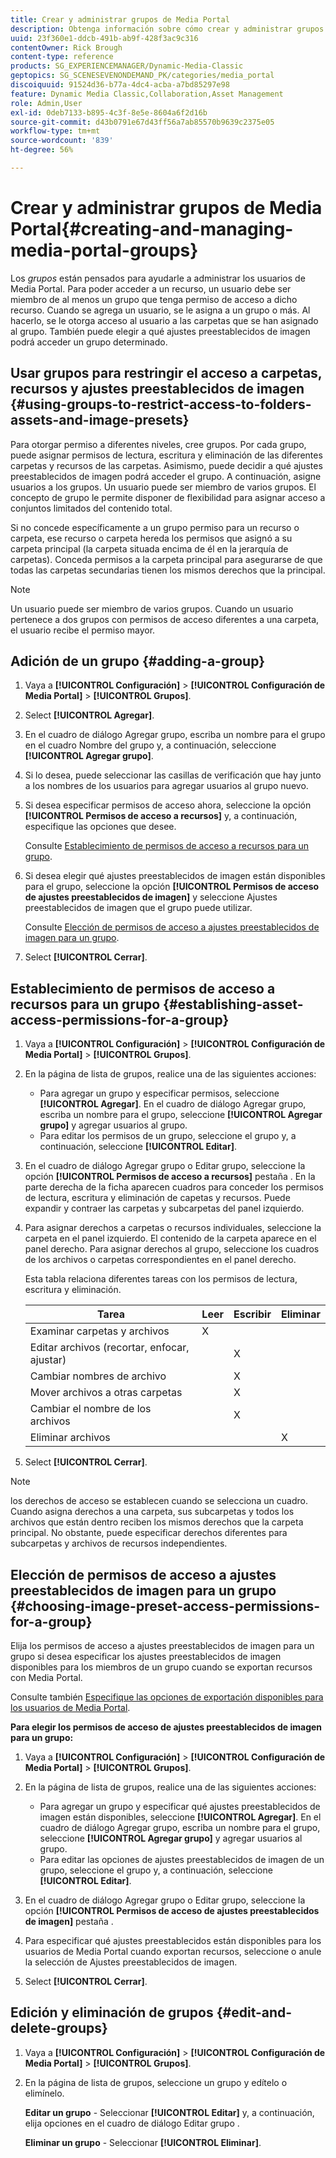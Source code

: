 ```yaml
---
title: Crear y administrar grupos de Media Portal
description: Obtenga información sobre cómo crear y administrar grupos de Media Portal en Adobe Dynamic Media Classic.
uuid: 23f360e1-ddcb-491b-ab9f-428f3ac9c316
contentOwner: Rick Brough
content-type: reference
products: SG_EXPERIENCEMANAGER/Dynamic-Media-Classic
geptopics: SG_SCENESEVENONDEMAND_PK/categories/media_portal
discoiquuid: 91524d36-b77a-4dc4-acba-a7bd85297e98
feature: Dynamic Media Classic,Collaboration,Asset Management
role: Admin,User
exl-id: 0deb7133-b895-4c3f-8e5e-8604a6f2d16b
source-git-commit: d43b0791e67d43ff56a7ab85570b9639c2375e05
workflow-type: tm+mt
source-wordcount: '839'
ht-degree: 56%

---
```


# Crear y administrar grupos de Media Portal{#creating-and-managing-media-portal-groups}

Los *grupos* están pensados para ayudarle a administrar los usuarios de Media Portal. Para poder acceder a un recurso, un usuario debe ser miembro de al menos un grupo que tenga permiso de acceso a dicho recurso. Cuando se agrega un usuario, se le asigna a un grupo o más. Al hacerlo, se le otorga acceso al usuario a las carpetas que se han asignado al grupo. También puede elegir a qué ajustes preestablecidos de imagen podrá acceder un grupo determinado.

## Usar grupos para restringir el acceso a carpetas, recursos y ajustes preestablecidos de imagen {#using-groups-to-restrict-access-to-folders-assets-and-image-presets}

Para otorgar permiso a diferentes niveles, cree grupos. Por cada grupo, puede asignar permisos de lectura, escritura y eliminación de las diferentes carpetas y recursos de las carpetas. Asimismo, puede decidir a qué ajustes preestablecidos de imagen podrá acceder el grupo. A continuación, asigne usuarios a los grupos. Un usuario puede ser miembro de varios grupos. El concepto de grupo le permite disponer de flexibilidad para asignar acceso a conjuntos limitados del contenido total.

Si no concede específicamente a un grupo permiso para un recurso o carpeta, ese recurso o carpeta hereda los permisos que asignó a su carpeta principal (la carpeta situada encima de él en la jerarquía de carpetas). Conceda permisos a la carpeta principal para asegurarse de que todas las carpetas secundarias tienen los mismos derechos que la principal.

>[!NOTE]
>
>Un usuario puede ser miembro de varios grupos. Cuando un usuario pertenece a dos grupos con permisos de acceso diferentes a una carpeta, el usuario recibe el permiso mayor. 

## Adición de un grupo {#adding-a-group}

1. Vaya a **[!UICONTROL Configuración]** > **[!UICONTROL Configuración de Media Portal]** > **[!UICONTROL Grupos]**.
1. Select **[!UICONTROL Agregar]**.
1. En el cuadro de diálogo Agregar grupo, escriba un nombre para el grupo en el cuadro Nombre del grupo y, a continuación, seleccione **[!UICONTROL Agregar grupo]**.
1. Si lo desea, puede seleccionar las casillas de verificación que hay junto a los nombres de los usuarios para agregar usuarios al grupo nuevo.
1. Si desea especificar permisos de acceso ahora, seleccione la opción **[!UICONTROL Permisos de acceso a recursos]** y, a continuación, especifique las opciones que desee.

   Consulte [Establecimiento de permisos de acceso a recursos para un grupo](creating-media-portal-groups.md#establishing_asset_access_permissions_for_a_group).

1. Si desea elegir qué ajustes preestablecidos de imagen están disponibles para el grupo, seleccione la opción **[!UICONTROL Permisos de acceso de ajustes preestablecidos de imagen]** y seleccione Ajustes preestablecidos de imagen que el grupo puede utilizar.

   Consulte [Elección de permisos de acceso a ajustes preestablecidos de imagen para un grupo](creating-media-portal-groups.md#choosing_image_preset_access_permissions_for_a_group).

1. Select **[!UICONTROL Cerrar]**.

## Establecimiento de permisos de acceso a recursos para un grupo {#establishing-asset-access-permissions-for-a-group}

1. Vaya a **[!UICONTROL Configuración]** > **[!UICONTROL Configuración de Media Portal]** > **[!UICONTROL Grupos]**.
1. En la página de lista de grupos, realice una de las siguientes acciones:

   * Para agregar un grupo y especificar permisos, seleccione **[!UICONTROL Agregar]**. En el cuadro de diálogo Agregar grupo, escriba un nombre para el grupo, seleccione **[!UICONTROL Agregar grupo]** y agregar usuarios al grupo.
   * Para editar los permisos de un grupo, seleccione el grupo y, a continuación, seleccione **[!UICONTROL Editar]**.

1. En el cuadro de diálogo Agregar grupo o Editar grupo, seleccione la opción **[!UICONTROL Permisos de acceso a recursos]** pestaña . En la parte derecha de la ficha aparecen cuadros para conceder los permisos de lectura, escritura y eliminación de capetas y recursos. Puede expandir y contraer las carpetas y subcarpetas del panel izquierdo.
1. Para asignar derechos a carpetas o recursos individuales, seleccione la carpeta en el panel izquierdo. El contenido de la carpeta aparece en el panel derecho. Para asignar derechos al grupo, seleccione los cuadros de los archivos o carpetas correspondientes en el panel derecho.

   Esta tabla relaciona diferentes tareas con los permisos de lectura, escritura y eliminación.

   | Tarea | Leer | Escribir | Eliminar |
   | --- | --- | --- | --- |
   | Examinar carpetas y archivos | X |  |  |
   | Editar archivos (recortar, enfocar, ajustar)  |  | X |  |
   | Cambiar nombres de archivo |  | X |  |
   | Mover archivos a otras carpetas |  | X |  |
   | Cambiar el nombre de los archivos |  | X |  |
   | Eliminar archivos |  |  | X |

1. Select **[!UICONTROL Cerrar]**.

>[!NOTE]
>
>los derechos de acceso se establecen cuando se selecciona un cuadro. Cuando asigna derechos a una carpeta, sus subcarpetas y todos los archivos que están dentro reciben los mismos derechos que la carpeta principal. No obstante, puede especificar derechos diferentes para subcarpetas y archivos de recursos independientes.

## Elección de permisos de acceso a ajustes preestablecidos de imagen para un grupo {#choosing-image-preset-access-permissions-for-a-group}

Elija los permisos de acceso a ajustes preestablecidos de imagen para un grupo si desea especificar los ajustes preestablecidos de imagen disponibles para los miembros de un grupo cuando se exportan recursos con Media Portal.

Consulte también [Especifique las opciones de exportación disponibles para los usuarios de Media Portal](specifying-export-options-available-media.md#specifying_export_options_available_to_media_portal_users).

**Para elegir los permisos de acceso de ajustes preestablecidos de imagen para un grupo:**

1. Vaya a **[!UICONTROL Configuración]** > **[!UICONTROL Configuración de Media Portal]** > **[!UICONTROL Grupos]**.
1. En la página de lista de grupos, realice una de las siguientes acciones:

   * Para agregar un grupo y especificar qué ajustes preestablecidos de imagen están disponibles, seleccione **[!UICONTROL Agregar]**. En el cuadro de diálogo Agregar grupo, escriba un nombre para el grupo, seleccione **[!UICONTROL Agregar grupo]** y agregar usuarios al grupo.
   * Para editar las opciones de ajustes preestablecidos de imagen de un grupo, seleccione el grupo y, a continuación, seleccione **[!UICONTROL Editar]**.

1. En el cuadro de diálogo Agregar grupo o Editar grupo, seleccione la opción **[!UICONTROL Permisos de acceso de ajustes preestablecidos de imagen]** pestaña .
1. Para especificar qué ajustes preestablecidos están disponibles para los usuarios de Media Portal cuando exportan recursos, seleccione o anule la selección de Ajustes preestablecidos de imagen.
1. Select **[!UICONTROL Cerrar]**.

## Edición y eliminación de grupos {#edit-and-delete-groups}

1. Vaya a **[!UICONTROL Configuración]** > **[!UICONTROL Configuración de Media Portal]** > **[!UICONTROL Grupos]**.
1. En la página de lista de grupos, seleccione un grupo y edítelo o elimínelo.

   **Editar un grupo** - Seleccionar **[!UICONTROL Editar]** y, a continuación, elija opciones en el cuadro de diálogo Editar grupo .

   **Eliminar un grupo** - Seleccionar **[!UICONTROL Eliminar]**.
